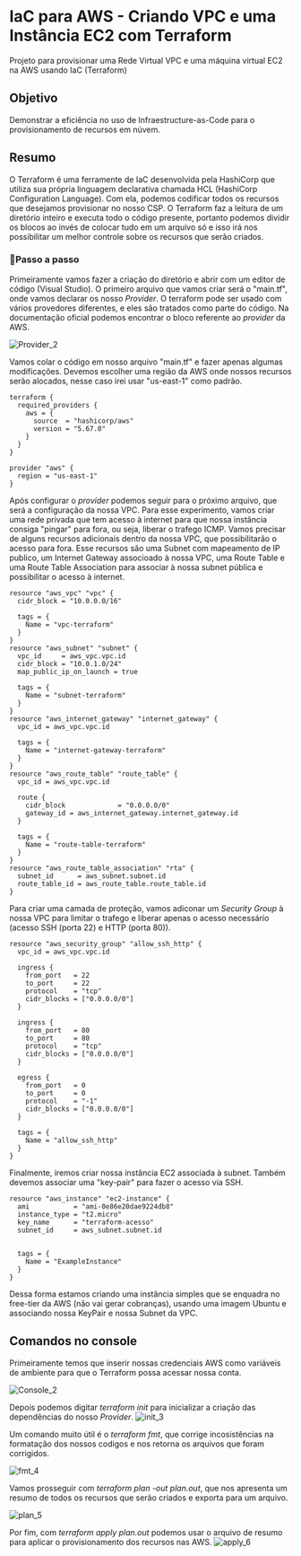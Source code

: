 <h1>IaC para AWS - Criando VPC e uma Instância EC2 com Terraform</h1>
Projeto para provisionar uma Rede Virtual VPC e uma máquina virtual EC2 na AWS usando IaC (Terraform)

<h2>Objetivo</h2>

Demonstrar a eficiência no uso de Infraestructure-as-Code para o provisionamento de recursos em núvem. 

<h2>Resumo</h2>
O Terraform é uma ferramente de IaC desenvolvida pela HashiCorp que utiliza sua própria linguagem declarativa chamada HCL (HashiCorp Configuration Language). Com ela, podemos codificar todos os recursos que desejamos provisionar no nosso CSP. O Terraform faz a leitura de um diretório inteiro e executa todo o código presente, portanto podemos dividir os blocos ao invés de colocar tudo em um arquivo só e isso irá nos possibilitar um melhor controle sobre os recursos que serão criados. 

<h3>📜Passo a passo</h3>
Primeiramente vamos fazer a criação do diretório e abrir com um editor de código (Visual Studio).
O primeiro arquivo que vamos criar será o "main.tf", onde vamos declarar os nosso <i>Provider</i>. O terraform pode ser usado com vários provedores diferentes, e eles são tratados como parte do código. Na documentação oficial podemos encontrar o bloco referente ao <i>provider</i> da AWS.

![Provider_2](https://github.com/user-attachments/assets/461a433f-7c14-4991-9ecc-ea9c785458b5)


Vamos colar o código em nosso arquivo "main.tf" e fazer apenas algumas modificações. Devemos escolher uma região da AWS onde nossos recursos serão alocados, nesse caso irei usar "us-east-1" como padrão. 
```
terraform {
  required_providers {
    aws = {
      source  = "hashicorp/aws"
      version = "5.67.0"
    }
  }
}

provider "aws" {
  region = "us-east-1"
}

```

Após configurar o <i>provider</i> podemos seguir para o próximo arquivo, que será a configuração da nossa VPC. 
Para esse experimento, vamos criar uma rede privada que tem acesso à internet para que nossa instância consiga "pingar" para fora, ou seja, liberar o trafego ICMP. 
Vamos precisar de alguns recursos adicionais dentro da nossa VPC, que possibilitarão o acesso para fora. Esse recursos são uma Subnet com mapeamento de IP publico, um Internet Gateway associoado à nossa VPC, uma Route Table e uma Route Table Association para associar à nossa subnet pública e possibilitar o acesso à internet. 

```
resource "aws_vpc" "vpc" {
  cidr_block = "10.0.0.0/16"

  tags = {
    Name = "vpc-terraform"
  }
}
resource "aws_subnet" "subnet" {
  vpc_id     = aws_vpc.vpc.id
  cidr_block = "10.0.1.0/24"
  map_public_ip_on_launch = true

  tags = {
    Name = "subnet-terraform"
  }
}
resource "aws_internet_gateway" "internet_gateway" {
  vpc_id = aws_vpc.vpc.id

  tags = {
    Name = "internet-gateway-terraform"
  }
}
resource "aws_route_table" "route_table" {
  vpc_id = aws_vpc.vpc.id

  route {
    cidr_block             = "0.0.0.0/0"
    gateway_id = aws_internet_gateway.internet_gateway.id
  }

  tags = {
    Name = "route-table-terraform"
  }
}
resource "aws_route_table_association" "rta" {
  subnet_id      = aws_subnet.subnet.id
  route_table_id = aws_route_table.route_table.id
}

```

Para criar uma camada de proteção, vamos adiconar um <i>Security Group</i> à nossa VPC para limitar o trafego e liberar apenas o acesso necessário (acesso SSH (porta 22) e HTTP (porta 80)). 

```
resource "aws_security_group" "allow_ssh_http" {
  vpc_id = aws_vpc.vpc.id

  ingress {
    from_port   = 22
    to_port     = 22
    protocol    = "tcp"
    cidr_blocks = ["0.0.0.0/0"]
  }

  ingress {
    from_port   = 80
    to_port     = 80
    protocol    = "tcp"
    cidr_blocks = ["0.0.0.0/0"]
  }

  egress {
    from_port   = 0
    to_port     = 0
    protocol    = "-1"
    cidr_blocks = ["0.0.0.0/0"]
  }

  tags = {
    Name = "allow_ssh_http"
  }
}

```
Finalmente, iremos criar nossa instância EC2 associada à subnet. Também devemos associar uma "key-pair" para fazer o acesso via SSH. 
```
resource "aws_instance" "ec2-instance" {
  ami           = "ami-0e86e20dae9224db8"
  instance_type = "t2.micro"
  key_name      = "terraform-acesso"
  subnet_id     = aws_subnet.subnet.id


  tags = {
    Name = "ExampleInstance"
  }
}

```
Dessa forma estamos criando uma instância simples que se enquadra no free-tier da AWS (não vai gerar cobranças), usando uma imagem Ubuntu e associando nossa KeyPair e nossa Subnet da VPC. 

<h2>Comandos no console</h2>

Primeiramente temos que inserir nossas credenciais AWS como variáveis de ambiente para que o Terraform possa acessar nossa conta. 

![Console_2](https://github.com/user-attachments/assets/f8c3974c-5d94-479a-b902-dd5854ce4238)

Depois podemos digitar <i>terraform init</i> para inicializar a criação das dependências do nosso <i>Provider</i>.
![init_3](https://github.com/user-attachments/assets/6b4d9d59-d642-4a51-a1f4-f6b5581fc6c5)

Um comando muito útil é o <i>terraform fmt</i>, que corrige incosistências na formatação dos nossos codigos e nos retorna os arquivos que foram corrigidos. 

![fmt_4](https://github.com/user-attachments/assets/023acb33-62b8-4bbc-93b7-817f8e7c7d7a)

Vamos prosseguir com <i>terraform plan -out plan.out</i>, que nos apresenta um resumo de todos os recursos que serão criados e exporta para um arquivo.

![plan_5](https://github.com/user-attachments/assets/e9dd8868-5171-434f-b5eb-bad5871f1597)

Por fim, com <i>terraform apply plan.out</i> podemos usar o arquivo de resumo para aplicar o provisionamento dos recursos nas AWS.
![apply_6](https://github.com/user-attachments/assets/f941db9c-0736-4362-a31d-24ef0c4efd8a)



